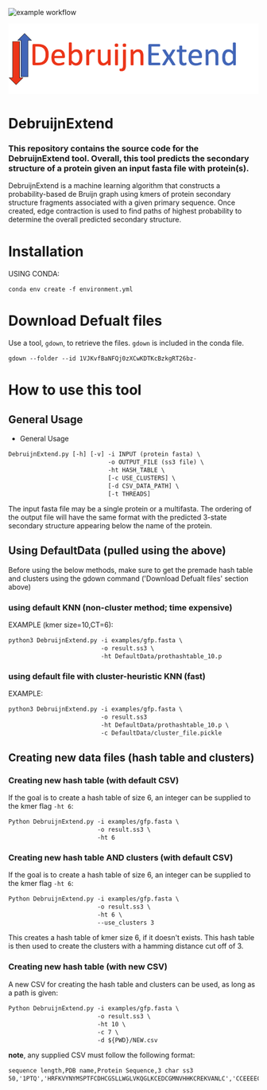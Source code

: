 
![example workflow](https://github.com/Dreycey/DebruijnExtend/actions/workflows/github_actions.yml/badge.svg)

![Debruijn Extend](figures/debruijnextend_logo.png)

# DebruijnExtend
### This repository contains the source code for the DebruijnExtend tool. Overall, this tool predicts the secondary structure of a protein given an input fasta file with protein(s).

DebruijnExtend is a machine learning algorithm that constructs a probability-based de Bruijn graph using kmers of protein secondary structure fragments associated with a given primary sequence. Once created, edge contraction is used to find paths of highest probability to determine the overall predicted secondary structure.

# Installation
USING CONDA:
```
conda env create -f environment.yml
```

# Download Defualt files
Use a tool, `gdown`, to retrieve the files. `gdown` is included in the conda file.
```
gdown --folder --id 1VJKvfBaNFQj0zXCwKDTKcBzkgRT26bz-
```

# How to use this tool

## General Usage
* General Usage
```
DebruijnExtend.py [-h] [-v] -i INPUT (protein fasta) \
                            -o OUTPUT_FILE (ss3 file) \
                            -ht HASH_TABLE \
                            [-c USE_CLUSTERS] \
                            [-d CSV_DATA_PATH] \
                            [-t THREADS]
```

The input fasta file may be a single protein or a multifasta. The ordering of the output file will have the same format with the predicted 3-state secondary structure appearing below the name of the protein.

## Using DefaultData (pulled using the above)
Before using the below methods, make sure to get the premade hash table and clusters using the gdown command ('Download Defualt files' section above)

### using default KNN (non-cluster method; time expensive)

EXAMPLE (kmer size=10,CT=6):                                                                        
```
python3 DebruijnExtend.py -i examples/gfp.fasta \
                          -o result.ss3 \
                          -ht DefaultData/prothashtable_10.p
```

### using default file with cluster-heuristic KNN (fast)
EXAMPLE:                                                                        
```
python3 DebruijnExtend.py -i examples/gfp.fasta \
                          -o result.ss3
                          -ht DefaultData/prothashtable_10.p \
                          -c DefaultData/cluster_file.pickle
```

## Creating new data files (hash table and clusters)

### Creating new hash table (with default CSV)
If the goal is to create a hash table of size 6, an integer can be supplied to the kmer flag `-ht 6`:
```
Python DebruijnExtend.py -i examples/gfp.fasta \
                         -o result.ss3 \
                         -ht 6
```

### Creating new hash table AND clusters (with default CSV)
If the goal is to create a hash table of size 6, an integer can be supplied to the kmer flag `-ht 6`:
```
Python DebruijnExtend.py -i examples/gfp.fasta \
                         -o result.ss3 \
                         -ht 6 \
                         --use_clusters 3
```
This creates a hash table of kmer size 6, if it doesn't exists. This hash table is then used to create the clusters with a hamming distance cut off of 3.

### Creating new hash table (with new CSV)
A new CSV for creating the hash table and clusters can be used, as long as a path is given:
```
Python DebruijnExtend.py -i examples/gfp.fasta \
                         -o result.ss3 \
                         -ht 10 \
                         -c 7 \
                         -d ${PWD}/NEW.csv 
```

**note**, any supplied CSV must follow the following format:
```
sequence length,PDB name,Protein Sequence,3 char ss3
50,'1PTQ','HRFKVYNYMSPTFCDHCGSLLWGLVKQGLKCEDCGMNVHHKCREKVANLC','CCEEEECCCCCCECCCCCCECCCCCCCEEEECCCCCEECHHHHCCCCCCC'
```